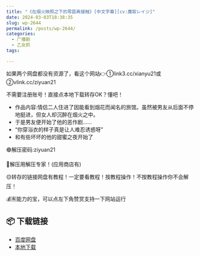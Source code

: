 ```yaml
---
title: "《在烟火映照之下的零距离接触》[中文字幕][cv:鷹取レイジ]"
date: 2024-03-03T18:38:35
slug: wp-2644
permalink: /posts/wp-2644/
categories:
  - 广播剧
  - 乙女抓
tags:

---
```


如果两个网盘都没有资源了，看这个网站👉①link3.cc/xianyu21或②vlink.cc/ziyuan21

不需要注册账号！直接点本地下载转存OK？懂吧！

*   作品内容:情侣二人住进了因能看到烟花而闻名的旅馆。虽然被男友从后面不停地挺进，但女人却沉醉在烟火之中。
*   于是男友便开始了他的恶作剧……
*   “你穿浴衣的样子真是让人难忍诱惑呀”
*   和有些坏坏的他的甜蜜之夜开始了

🟢解压密码:ziyuan21

🔵解压用解压专家！(应用商店有)

🟡转存的链接网盘有教程！一定要看教程！按教程操作！不按教程操作你不会解压！

💰🈶能力的宝，可以点左下角赞赏支持一下网站运行

## 📦 下载链接
- [百度网盘](https://blziyuan21.com/pay-download/2644?key=a7b5949b64&down_id=0)
- [本地下载](https://blziyuan21.com/pay-download/2644?key=a7b5949b64&down_id=1)

